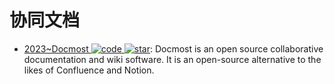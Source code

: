 # 协同文档

- [2023~Docmost ![code](https://ng-tech.icu/assets/code.svg) ![star](https://img.shields.io/github/stars/docmost/docmost)](https://github.com/docmost/docmost): Docmost is an open source collaborative documentation and wiki software. It is an open-source alternative to the likes of Confluence and Notion.
